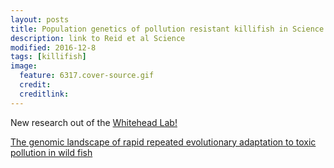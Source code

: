 ```yaml
---
layout: posts
title: Population genetics of pollution resistant killifish in Science 
description: link to Reid et al Science
modified: 2016-12-8
tags: [killifish]
image:
  feature: 6317.cover-source.gif 
  credit: 
  creditlink: 
---
```

New research out of the [Whitehead Lab!](http://whiteheadresearch.wordpress.com/people/)

[The genomic landscape of rapid repeated evolutionary adaptation to toxic pollution in wild fish](http://science.sciencemag.org/content/354/6317/1305)
